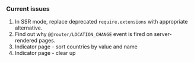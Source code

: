 ### Current issues

1. In SSR mode, replace deprecated `require.extensions` with appropriate alternative.
2. Find out why `@@router/LOCATION_CHANGE` event is fired on server-rendered pages.
3. Indicator page - sort countries by value and name
4. Indicator page - clear up